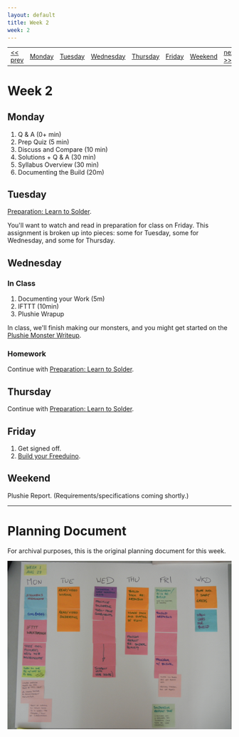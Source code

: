 ```yaml
---
layout: default
title: Week 2
week: 2
---
```


<table>
<tr>
	<td> <a href="w00.html">&lt;&lt; prev</a> </td>
	<td> <a href="#Monday">Monday</a> </td>
	<td> <a href="#Tuesday">Tuesday</a> </td>
	<td> <a href="#Wednesday">Wednesday</a> </td>
	<td> <a href="#Thursday">Thursday</a> </td>
	<td> <a href="#Friday">Friday</a> </td>
	<td> <a href="#Weekend">Weekend</a> </td>
	<td> <a href="w02.html">next &gt;&gt;</a> </td>
</tr></table>

# Week 2

<a id='Monday'> </a>
## Monday

1. Q & A (0+ min) <br/>
1. Prep Quiz (5 min) <br/>
1. Discuss and Compare (10 min) <br/>
1. Solutions + Q & A (30 min) <br/>
1. Syllabus Overview (30 min) <br/>
1. Documenting the Build (20m) <br/>

<a id='Tuesday'> </a>
## Tuesday

[Preparation: Learn to Solder]({{site.base}}/assignments/learn-to-solder.html).

You'll want to watch and read in preparation for class on Friday. This assignment is broken up into pieces: some for Tuesday, some for Wednesday, and some for Thursday.

<a id='Wednesday'> </a>
## Wednesday

### In Class
1. Documenting your Work (5m) <br/>
1. IFTTT (10min) <br/>
1. Plushie Wrapup <br/>

In class, we'll finish making our monsters, and you might get started on the [Plushie Monster Writeup]({{site.base}}/assignments/plushie-monster-writeup.html).

### Homework
Continue with [Preparation: Learn to Solder]({{site.base}}/assignments/learn-to-solder.html).

<a id='Thursday'> </a>
## Thursday

Continue with [Preparation: Learn to Solder]({{site.base}}/assignments/learn-to-solder.html).


<a id='Friday'> </a>
## Friday

1. Get signed off.
2. [Build your Freeduino](http://www.youtube.com/playlist?list=PLDDC57FBF3063BEFF).

<a id='Weekend'> </a>
## Weekend

Plushie Report. (Requirements/specifications coming shortly.)

<hr />

# Planning Document

For archival purposes, this is the original planning document for this week.

<p align="center"> 
	<img src="images/w01-600.png" alt="Week 0"/>
</p>
